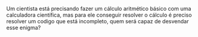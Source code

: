 Um cientista está precisando fazer um cálculo aritmético básico com uma calculadora científica, mas para ele conseguir resolver o cálculo é preciso resolver um codigo que está incompleto, quem será capaz de desvendar esse 
enigma?
